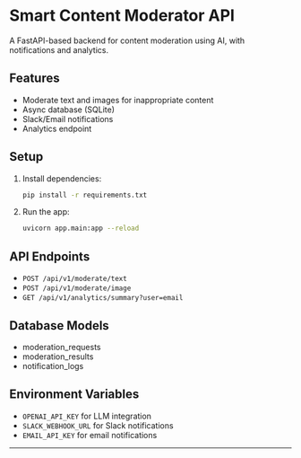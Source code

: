 # Smart Content Moderator API

A FastAPI-based backend for content moderation using AI, with notifications and analytics.

## Features
- Moderate text and images for inappropriate content
- Async database (SQLite)
- Slack/Email notifications
- Analytics endpoint

## Setup
1. Install dependencies:
   ```bash
   pip install -r requirements.txt
   ```
2. Run the app:
   ```bash
   uvicorn app.main:app --reload
   ```

## API Endpoints
- `POST /api/v1/moderate/text`
- `POST /api/v1/moderate/image`
- `GET /api/v1/analytics/summary?user=email`

## Database Models
- moderation_requests
- moderation_results
- notification_logs

## Environment Variables
- `OPENAI_API_KEY` for LLM integration
- `SLACK_WEBHOOK_URL` for Slack notifications
- `EMAIL_API_KEY` for email notifications

---
